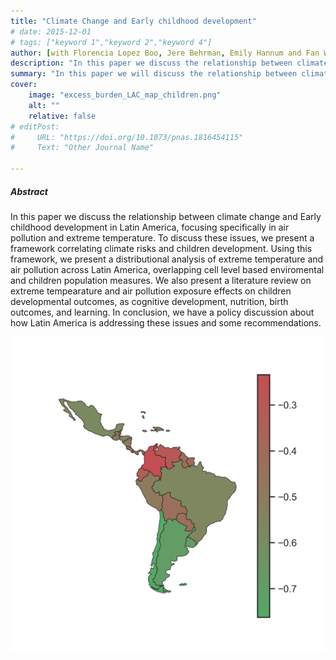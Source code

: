 ```yaml
---
title: "Climate Change and Early childhood development" 
# date: 2015-12-01
# tags: ["keyword 1","keyword 2","keyword 4"]
author: [with Florencia Lopez Boo, Jere Behrman, Emily Hannum and Fan Wang]
description: "In this paper we discuss the relationship between climate change and Early childhood development in Latin America, focusing specifically in air pollution and extreme temperature." 
summary: "In this paper we will discuss the relationship between climate change and Early childhood development"
cover:
    image: "excess_burden_LAC_map_children.png"
    alt: ""
    relative: false
# editPost:
#     URL: "https://doi.org/10.1073/pnas.1816454115"
#     Text: "Other Journal Name"

---
```


<!-- --- -->

<!-- ##### Download -->

<!-- + [Paper](paper2.pdf)
+ [Online appendix](appendix2.pdf)
+ [Code and data](https://github.com/pmichaillat/unemployment-gap) -->

<!-- --- -->

##### Abstract

In this paper we discuss the relationship between climate change and Early childhood development in Latin America, focusing specifically in air pollution and extreme temperature. To discuss these issues, 
we present a framework correlating climate risks and children development. Using this framework, we present a distributional analysis of extreme temperature and air pollution across Latin America, overlapping 
cell level based enviromental and children population measures. We also present a literature review on extreme tempearature and air pollution exposure effects on children developmental outcomes, as cognitive 
development, nutrition, birth outcomes, and learning. In conclusion, we have a policy discussion about how Latin America is addressing these issues and some recommendations.
<!-- --- -->

<!-- ##### Excess burden of air pollution in LAC -->

![](excess_burden_LAC_map_children.png)

<!-- --- -->
<!-- 
##### Citation

Author 1 and Author 2. Year. "Title." *Journal* Volume (Issue): First page–Last page. https://doi.org/paper_doi.

```BibTeX
@article{AAYY,
author = {Author 1 and Author 2},
doi = {paper_doi},
journal = {Journal},
number = {Issue},
pages = {XXX--YYY},
title ={Title},
volume = {Volume},
year = {Year}}
``` -->

<!-- --- -->

<!-- ##### Related material

+ [Presentation slides](presentation2.pdf) -->

